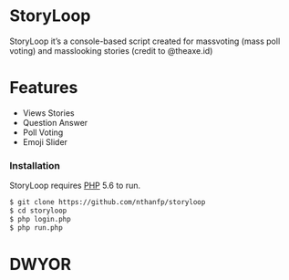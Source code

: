 # StoryLoop

StoryLoop it’s a console-based script created for massvoting (mass poll voting) and masslooking stories
(credit to @theaxe.id)

# Features

  - Views Stories
  - Question Answer
  - Poll Voting
  - Emoji Slider

### Installation

StoryLoop requires [PHP](https://www.php.net/) 5.6 to run.

```sh
$ git clone https://github.com/nthanfp/storyloop
$ cd storyloop
$ php login.php
$ php run.php
```
# DWYOR
